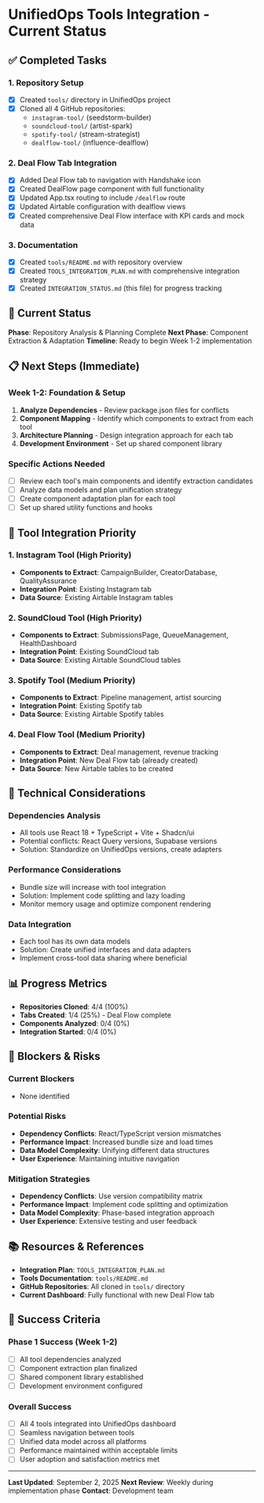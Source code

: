 # UnifiedOps Tools Integration - Current Status

## ✅ Completed Tasks

### 1. Repository Setup
- [x] Created `tools/` directory in UnifiedOps project
- [x] Cloned all 4 GitHub repositories:
  - `instagram-tool/` (seedstorm-builder)
  - `soundcloud-tool/` (artist-spark)  
  - `spotify-tool/` (stream-strategist)
  - `dealflow-tool/` (influence-dealflow)

### 2. Deal Flow Tab Integration
- [x] Added Deal Flow tab to navigation with Handshake icon
- [x] Created DealFlow page component with full functionality
- [x] Updated App.tsx routing to include `/dealflow` route
- [x] Updated Airtable configuration with dealflow views
- [x] Created comprehensive Deal Flow interface with KPI cards and mock data

### 3. Documentation
- [x] Created `tools/README.md` with repository overview
- [x] Created `TOOLS_INTEGRATION_PLAN.md` with comprehensive integration strategy
- [x] Created `INTEGRATION_STATUS.md` (this file) for progress tracking

## 🔄 Current Status

**Phase**: Repository Analysis & Planning Complete
**Next Phase**: Component Extraction & Adaptation
**Timeline**: Ready to begin Week 1-2 implementation

## 📋 Next Steps (Immediate)

### Week 1-2: Foundation & Setup
1. **Analyze Dependencies** - Review package.json files for conflicts
2. **Component Mapping** - Identify which components to extract from each tool
3. **Architecture Planning** - Design integration approach for each tab
4. **Development Environment** - Set up shared component library

### Specific Actions Needed
- [ ] Review each tool's main components and identify extraction candidates
- [ ] Analyze data models and plan unification strategy
- [ ] Create component adaptation plan for each tool
- [ ] Set up shared utility functions and hooks

## 🎯 Tool Integration Priority

### 1. Instagram Tool (High Priority)
- **Components to Extract**: CampaignBuilder, CreatorDatabase, QualityAssurance
- **Integration Point**: Existing Instagram tab
- **Data Source**: Existing Airtable Instagram tables

### 2. SoundCloud Tool (High Priority)  
- **Components to Extract**: SubmissionsPage, QueueManagement, HealthDashboard
- **Integration Point**: Existing SoundCloud tab
- **Data Source**: Existing Airtable SoundCloud tables

### 3. Spotify Tool (Medium Priority)
- **Components to Extract**: Pipeline management, artist sourcing
- **Integration Point**: Existing Spotify tab
- **Data Source**: Existing Airtable Spotify tables

### 4. Deal Flow Tool (Medium Priority)
- **Components to Extract**: Deal management, revenue tracking
- **Integration Point**: New Deal Flow tab (already created)
- **Data Source**: New Airtable tables to be created

## 🔧 Technical Considerations

### Dependencies Analysis
- All tools use React 18 + TypeScript + Vite + Shadcn/ui
- Potential conflicts: React Query versions, Supabase versions
- Solution: Standardize on UnifiedOps versions, create adapters

### Performance Considerations
- Bundle size will increase with tool integration
- Solution: Implement code splitting and lazy loading
- Monitor memory usage and optimize component rendering

### Data Integration
- Each tool has its own data models
- Solution: Create unified interfaces and data adapters
- Implement cross-tool data sharing where beneficial

## 📊 Progress Metrics

- **Repositories Cloned**: 4/4 (100%)
- **Tabs Created**: 1/4 (25%) - Deal Flow complete
- **Components Analyzed**: 0/4 (0%)
- **Integration Started**: 0/4 (0%)

## 🚨 Blockers & Risks

### Current Blockers
- None identified

### Potential Risks
- **Dependency Conflicts**: React/TypeScript version mismatches
- **Performance Impact**: Increased bundle size and load times
- **Data Model Complexity**: Unifying different data structures
- **User Experience**: Maintaining intuitive navigation

### Mitigation Strategies
- **Dependency Conflicts**: Use version compatibility matrix
- **Performance Impact**: Implement code splitting and optimization
- **Data Model Complexity**: Phase-based integration approach
- **User Experience**: Extensive testing and user feedback

## 📚 Resources & References

- **Integration Plan**: `TOOLS_INTEGRATION_PLAN.md`
- **Tools Documentation**: `tools/README.md`
- **GitHub Repositories**: All cloned in `tools/` directory
- **Current Dashboard**: Fully functional with new Deal Flow tab

## 🎉 Success Criteria

### Phase 1 Success (Week 1-2)
- [ ] All tool dependencies analyzed
- [ ] Component extraction plan finalized
- [ ] Shared component library established
- [ ] Development environment configured

### Overall Success
- [ ] All 4 tools integrated into UnifiedOps dashboard
- [ ] Seamless navigation between tools
- [ ] Unified data model across all platforms
- [ ] Performance maintained within acceptable limits
- [ ] User adoption and satisfaction metrics met

---

**Last Updated**: September 2, 2025
**Next Review**: Weekly during implementation phase
**Contact**: Development team
